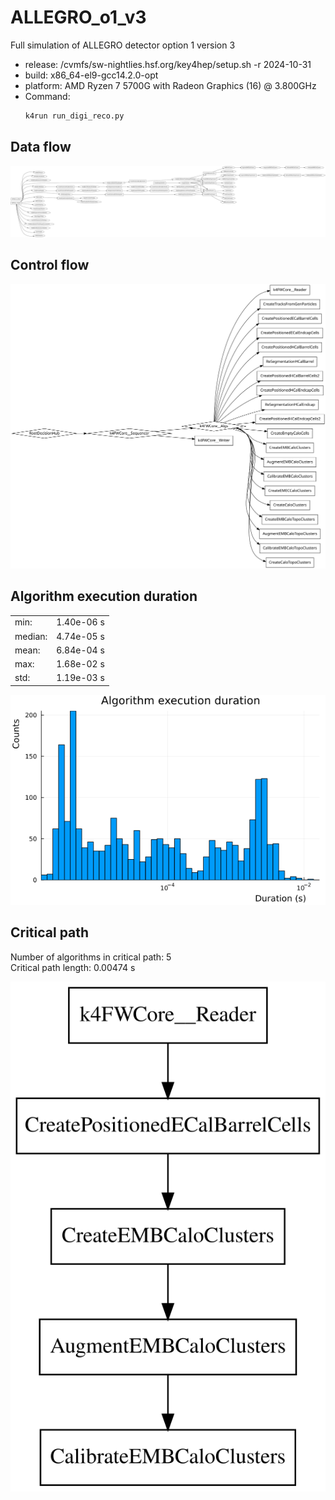 # ALLEGRO_o1_v3

Full simulation of ALLEGRO detector option 1 version 3

- release: /cvmfs/sw-nightlies.hsf.org/key4hep/setup.sh -r 2024-10-31
- build: x86_64-el9-gcc14.2.0-opt
- platform: AMD Ryzen 7 5700G with Radeon Graphics (16) @ 3.800GHz
- Command:
  ```sh
  k4run run_digi_reco.py
  ```

## Data flow

![data flow](img/df.svg)

## Control flow

![control flow](img/cf.svg)

## Algorithm execution duration

|         |            |
| ------- | ---------- |
| min:    | 1.40e-06 s |
| median: | 4.74e-05 s |
| mean:   | 6.84e-04 s |
| max:    | 1.68e-02 s |
| std:    | 1.19e-03 s |

![Algorithm execution duration](img/alg_exec_dist.png)

## Critical path

Number of algorithms in critical path: 5  
Critical path length: 0.00474 s

![Critical path](img/critical_path.svg)

